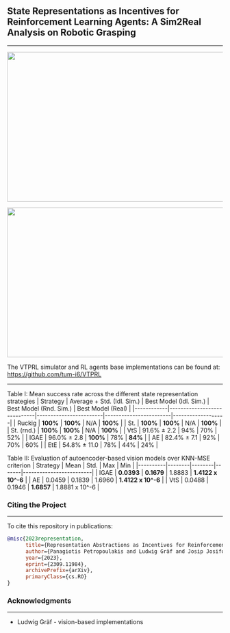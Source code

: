 ## State Representations as Incentives for Reinforcement Learning Agents: A Sim2Real Analysis on Robotic Grasping
---

<p align="center">
  <img src="final_video.gif" width="600" height="350"/>
</p>

<p align="center">
  <img src="cover-picture.png" width="600" height="350"/>
</p>

The VTPRL simulator and RL agents base implementations can be found at: https://github.com/tum-i6/VTPRL


----
Table I: Mean success rate across the different state representation strategies
| Strategy   | Average + Std. (Idl. Sim.) | Best Model (Idl. Sim.) | Best Model (Rnd. Sim.) | Best Model (Real) |
|------------|-----------------------------|------------------------|------------------------|-------------------|
| Ruckig     | **100%**                    | **100%**               | N/A                    | **100%**          |
| St.        | **100%**                    | **100%**               | N/A                    | **100%**          |
| St. (rnd.) | **100%**                    | **100%**               | N/A                    | **100%**          |
| VtS        | 91.6% ± 2.2                 | 94%                    | 70%                    | 52%               |
| IGAE       | 96.0% ± 2.8                 | **100%**               | 78%                    | **84%**          |
| AE         | 82.4% ± 7.1                 | 92%                    | 70%                    | 60%               |
| EtE        | 54.8% ± 11.0                | 78%                    | 44%                    | 24%               |


Table II: Evaluation of autoencoder-based vision models over KNN-MSE criterion
| Strategy | Mean   | Std.   | Max   | Min                     |
|----------|--------|--------|-------|-------------------------|
| IGAE     | **0.0393** | **0.1679** | 1.8883 | **1.4122 x 10^-6** |
| AE       | 0.0459 | 0.1839 | 1.6960 | **1.4122 x 10^-6** |
| VtS      | 0.0488 | 0.1946 | **1.6857** | 1.8881 x 10^-6 |


### Citing the Project
---

To cite this repository in publications:
```bibtex
@misc{2023representation,
      title={Representation Abstractions as Incentives for Reinforcement Learning Agents: A Robotic Grasping Case Study}, 
      author={Panagiotis Petropoulakis and Ludwig Gräf and Josip Josifovski and Mohammadhossein Malmir and Alois Knoll},
      year={2023},
      eprint={2309.11984},
      archivePrefix={arXiv},
      primaryClass={cs.RO}
}
```
### Acknowledgments
---
* Ludwig Gräf - vision-based implementations

